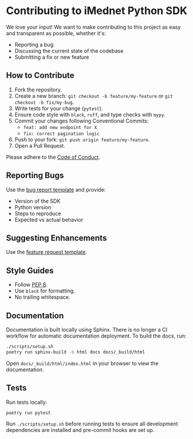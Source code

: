 # Contributing to iMednet Python SDK

We love your input! We want to make contributing to this project as easy and transparent as possible, whether it's:

- Reporting a bug
- Discussing the current state of the codebase
- Submitting a fix or new feature

## How to Contribute

1. Fork the repository.
2. Create a new branch: `git checkout -b feature/my-feature` or `git checkout -b fix/my-bug`.
3. Write tests for your change (`pytest`).
4. Ensure code style with `black`, `ruff`, and type checks with `mypy`.
5. Commit your changes following Conventional Commits:
   - `feat: add new endpoint for X`
   - `fix: correct pagination logic`
6. Push to your fork: `git push origin feature/my-feature`.
7. Open a Pull Request.

Please adhere to the [Code of Conduct](CODE_OF_CONDUCT.md).

## Reporting Bugs

Use the [bug report template](.github/ISSUE_TEMPLATE/bug_report.md) and provide:

- Version of the SDK
- Python version
- Steps to reproduce
- Expected vs actual behavior

## Suggesting Enhancements

Use the [feature request template](.github/ISSUE_TEMPLATE/feature_request.md).

## Style Guides

- Follow [PEP 8](https://peps.python.org/pep-0008/).
- Use `black` for formatting.
- No trailing whitespace.

## Documentation

Documentation is built locally using Sphinx. There is no longer a CI workflow for automatic documentation deployment. To build the docs, run:

```bash
./scripts/setup.sh
poetry run sphinx-build -b html docs docs/_build/html
```

Open `docs/_build/html/index.html` in your browser to view the documentation.

## Tests

Run tests locally:

```bash
poetry run pytest
```

Run `./scripts/setup.sh` before running tests to ensure all development
dependencies are installed and pre-commit hooks are set up.
